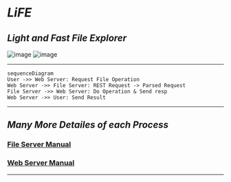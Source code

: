 # _LiFE_
## _**Li**ght and **F**ast **F**ile **E**xplorer_
![image](https://user-images.githubusercontent.com/57353430/179503480-2fc3f378-3adc-4f52-8dd7-27bbdddd9039.png)
![image](https://user-images.githubusercontent.com/57353430/179503610-9679ef20-c699-4dff-87e1-583d8590973a.png)
___________________________________

```mermaid
sequenceDiagram
User ->> Web Server: Request File Operation
Web Server ->> File Server: REST Request -> Parsed Request
File Server ->> Web Server: Do Operation & Send resp
Web Server ->> User: Send Result
```
___________________________________
## *Many More Detailes of each Process*  
### [File Server Manual](file_server/README.md)  
### [Web Server Manual](web_server/README.md)  
____________________________________
